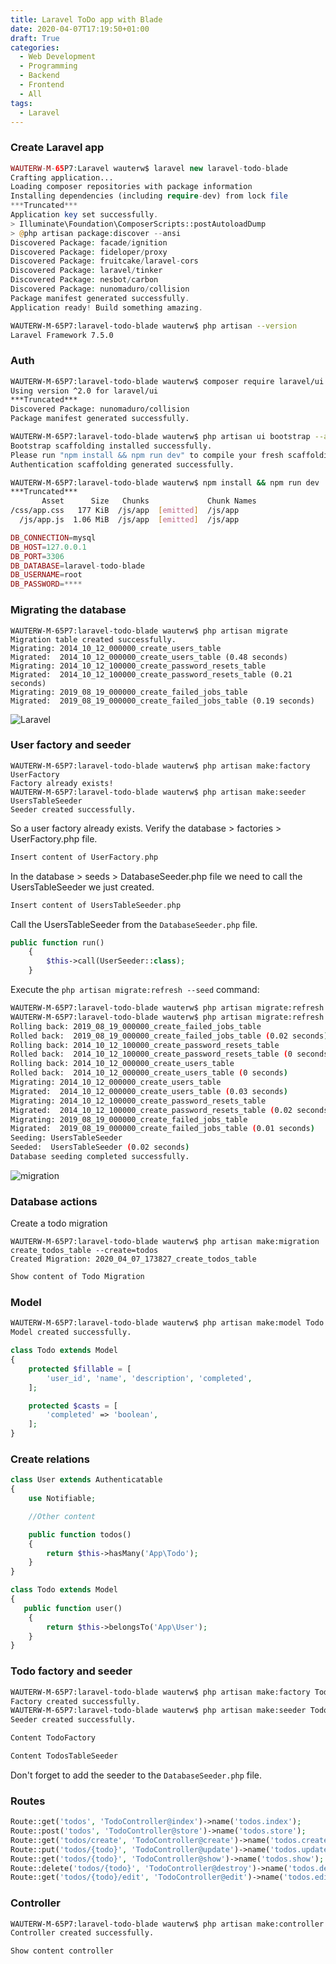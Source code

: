 ```yaml
---
title: Laravel ToDo app with Blade
date: 2020-04-07T17:19:50+01:00
draft: True
categories:
  - Web Development
  - Programming
  - Backend
  - Frontend
  - All
tags:
  - Laravel
---
```


### Create Laravel app

```php
WAUTERW-M-65P7:Laravel wauterw$ laravel new laravel-todo-blade
Crafting application...
Loading composer repositories with package information
Installing dependencies (including require-dev) from lock file
***Truncated***
Application key set successfully.
> Illuminate\Foundation\ComposerScripts::postAutoloadDump
> @php artisan package:discover --ansi
Discovered Package: facade/ignition
Discovered Package: fideloper/proxy
Discovered Package: fruitcake/laravel-cors
Discovered Package: laravel/tinker
Discovered Package: nesbot/carbon
Discovered Package: nunomaduro/collision
Package manifest generated successfully.
Application ready! Build something amazing.
```

```bash
WAUTERW-M-65P7:laravel-todo-blade wauterw$ php artisan --version
Laravel Framework 7.5.0
```
### Auth

```bash
WAUTERW-M-65P7:laravel-todo-blade wauterw$ composer require laravel/ui
Using version ^2.0 for laravel/ui
***Truncated***
Discovered Package: nunomaduro/collision
Package manifest generated successfully.
```

```bash
WAUTERW-M-65P7:laravel-todo-blade wauterw$ php artisan ui bootstrap --auth
Bootstrap scaffolding installed successfully.
Please run "npm install && npm run dev" to compile your fresh scaffolding.
Authentication scaffolding generated successfully.
```


```bash
WAUTERW-M-65P7:laravel-todo-blade wauterw$ npm install && npm run dev
***Truncated***
       Asset      Size   Chunks             Chunk Names
/css/app.css   177 KiB  /js/app  [emitted]  /js/app
  /js/app.js  1.06 MiB  /js/app  [emitted]  /js/app
```

```php
DB_CONNECTION=mysql
DB_HOST=127.0.0.1
DB_PORT=3306
DB_DATABASE=laravel-todo-blade
DB_USERNAME=root
DB_PASSWORD=****
```
### Migrating the database
```
WAUTERW-M-65P7:laravel-todo-blade wauterw$ php artisan migrate
Migration table created successfully.
Migrating: 2014_10_12_000000_create_users_table
Migrated:  2014_10_12_000000_create_users_table (0.48 seconds)
Migrating: 2014_10_12_100000_create_password_resets_table
Migrated:  2014_10_12_100000_create_password_resets_table (0.21 seconds)
Migrating: 2019_08_19_000000_create_failed_jobs_table
Migrated:  2019_08_19_000000_create_failed_jobs_table (0.19 seconds)
```

![Laravel](/images/2020-04-07-1.png)

### User factory and seeder

```
WAUTERW-M-65P7:laravel-todo-blade wauterw$ php artisan make:factory UserFactory
Factory already exists!
WAUTERW-M-65P7:laravel-todo-blade wauterw$ php artisan make:seeder UsersTableSeeder
Seeder created successfully.
```
So a user factory already exists. Verify the database > factories > UserFactory.php file.

```php
Insert content of UserFactory.php 
```

In the  database > seeds > DatabaseSeeder.php file we need to call the UsersTableSeeder we just created.

```php
Insert content of UsersTableSeeder.php 
```
Call the UsersTableSeeder from the `DatabaseSeeder.php` file.
```php
public function run()
    {
        $this->call(UserSeeder::class);
    }
```
Execute the `php artisan migrate:refresh --seed` command:

```bash
WAUTERW-M-65P7:laravel-todo-blade wauterw$ php artisan migrate:refresh --seed
WAUTERW-M-65P7:laravel-todo-blade wauterw$ php artisan migrate:refresh --seed
Rolling back: 2019_08_19_000000_create_failed_jobs_table
Rolled back:  2019_08_19_000000_create_failed_jobs_table (0.02 seconds)
Rolling back: 2014_10_12_100000_create_password_resets_table
Rolled back:  2014_10_12_100000_create_password_resets_table (0 seconds)
Rolling back: 2014_10_12_000000_create_users_table
Rolled back:  2014_10_12_000000_create_users_table (0 seconds)
Migrating: 2014_10_12_000000_create_users_table
Migrated:  2014_10_12_000000_create_users_table (0.03 seconds)
Migrating: 2014_10_12_100000_create_password_resets_table
Migrated:  2014_10_12_100000_create_password_resets_table (0.02 seconds)
Migrating: 2019_08_19_000000_create_failed_jobs_table
Migrated:  2019_08_19_000000_create_failed_jobs_table (0.01 seconds)
Seeding: UsersTableSeeder
Seeded:  UsersTableSeeder (0.02 seconds)
Database seeding completed successfully.
```

![migration](/images/2020-04-07-2.png)
### Database actions

Create a todo migration
```
WAUTERW-M-65P7:laravel-todo-blade wauterw$ php artisan make:migration create_todos_table --create=todos
Created Migration: 2020_04_07_173827_create_todos_table
```

```php
Show content of Todo Migration
```

### Model
```bash
WAUTERW-M-65P7:laravel-todo-blade wauterw$ php artisan make:model Todo
Model created successfully.
```

```php
class Todo extends Model
{
    protected $fillable = [
        'user_id', 'name', 'description', 'completed',
    ];

    protected $casts = [
        'completed' => 'boolean',
    ];
}
```

### Create relations

```php
class User extends Authenticatable
{
    use Notifiable;

    //Other content

    public function todos()
    {
        return $this->hasMany('App\Todo');
    }
}
```

```php
class Todo extends Model
{
   public function user()
    {
        return $this->belongsTo('App\User');
    }
}
```

### Todo factory and seeder

```bash
WAUTERW-M-65P7:laravel-todo-blade wauterw$ php artisan make:factory TodoFactory
Factory created successfully.
WAUTERW-M-65P7:laravel-todo-blade wauterw$ php artisan make:seeder TodosTableSeeder
Seeder created successfully.
```


```php
Content TodoFactory
```

```php
Content TodosTableSeeder
```
Don't forget to add the seeder to the `DatabaseSeeder.php` file.

### Routes

```php
Route::get('todos', 'TodoController@index')->name('todos.index');
Route::post('todos', 'TodoController@store')->name('todos.store');
Route::get('todos/create', 'TodoController@create')->name('todos.create');
Route::put('todos/{todo}', 'TodoController@update')->name('todos.update');
Route::get('todos/{todo}', 'TodoController@show')->name('todos.show');
Route::delete('todos/{todo}', 'TodoController@destroy')->name('todos.destroy');
Route::get('todos/{todo}/edit', 'TodoController@edit')->name('todos.edit');
```

### Controller

```bash
WAUTERW-M-65P7:laravel-todo-blade wauterw$ php artisan make:controller TodosController --resource
Controller created successfully.
```

```php
Show content controller
```